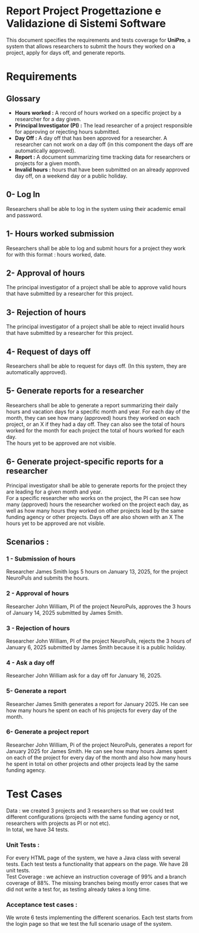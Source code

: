 # Report Project Progettazione e Validazione di Sistemi Software

This document specifies the requirements and tests coverage for **UniPro**, a system that allows researchers to submit the hours they worked on a project, apply for days off, and generate reports. 

# Requirements

## Glossary
- **Hours worked :** A record of hours worked on a specific project by a researcher for a day given.  
- **Principal Investigator (PI) :** The lead researcher of a project responsible for approving or rejecting hours submitted.  
- **Day Off :** A day off that has been approved for a researcher. A researcher can not work on a day off (in this component the days off are automatically approved).  
- **Report :** A document summarizing time tracking data for researchers or projects for a given month.  
- **Invalid hours :** hours that have been submitted on an already approved day off, on a weekend day or a public holiday.   

## 0- Log In
Researchers shall be able to log in the system using their academic email and password.

## 1- Hours worked submission

Researchers shall be able to log and submit hours for a project they work for with this format : hours worked, date. 

## 2- Approval of hours

The principal investigator of a project shall be able to approve valid hours that have submitted by a researcher for this project.

## 3- Rejection of hours

The principal investigator of a project shall be able to reject invalid hours that have submitted by a researcher for this project.

## 4- Request of days off

Researchers shall be able to request for days off. (In this system, they are automatically approved).

## 5- Generate reports for a researcher

Researchers shall be able to generate a report summarizing their daily hours and vacation days for a specific month and year. For each day of the month, they can see how many (approved) hours they worked on each project, or an X if they had a day off. They can also see the total of hours worked for the month for each project the total of hours worked for each day.  
The hours yet to be approved are not visible.

## 6- Generate project-specific reports for a researcher

Principal investigator shall be able to generate reports for the project they are leading for a given month and year.  
For a specific researcher who works on the project, the PI can see how many (approved) hours the researcher worked on the project each day, as well as how many hours they worked on other projects lead by the same funding agency or other projects. Days off are also shown with an X
The hours yet to be approved are not visible.

## Scenarios :

### 1 - Submission of hours 
Researcher James Smith logs 5 hours on January 13, 2025, for the project NeuroPuls and submits the hours.

### 2 - Approval of hours 
Researcher John William, PI of the project NeuroPuls, approves the 3 hours of January 14, 2025 submitted by James Smith.

### 3 - Rejection of hours 
Researcher John William, PI of the project NeuroPuls, rejects the 3 hours of January 6, 2025 submitted by James Smith because it is a public holiday.

### 4 - Ask a day off
Researcher John William ask for a day off for January 16, 2025.

### 5- Generate a report
Researcher James Smith generates a report for January 2025. He can see how many hours he spent on each of his projects for every day of the month.

### 6- Generate a project report
Researcher John William, Pi of the project NeuroPuls, generates a report for January 2025 for James Smith. He can see how many hours James spent on each of the project for every day of the month and also how many hours he spent in total on other projects and other projects lead by the same funding agency.


# Test Cases
Data : we created 3 projects and 3 researchers so that we could test different configurations (projects with the same funding agency or not, researchers with projects as PI or not etc).  
In total, we have 34 tests.
### Unit Tests :
For every HTML page of the system, we have a Java class with several tests. Each test tests a functionality that appears on the page. We have 28 unit tests.  
Test Coverage : we achieve an instruction coverage of 99% and a branch coverage of 88%. The missing branches being mostly error cases that we did not write a test for, as testing already takes a long time.
### Acceptance test cases :
We wrote 6 tests implementing the different scenarios. Each test starts from the login page so that we test the full scenario usage of the system.
